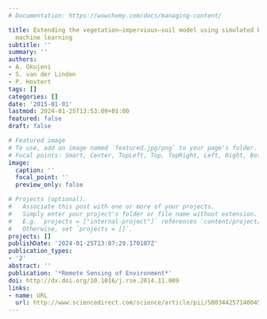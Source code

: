 ```yaml
---
# Documentation: https://wowchemy.com/docs/managing-content/

title: Extending the vegetation–impervious–soil model using simulated EnMAP data and
  machine learning
subtitle: ''
summary: ''
authors:
- A. Okujeni
- S. van der Linden
- P. Hostert
tags: []
categories: []
date: '2015-01-01'
lastmod: 2024-01-25T13:53:09+01:00
featured: false
draft: false

# Featured image
# To use, add an image named `featured.jpg/png` to your page's folder.
# Focal points: Smart, Center, TopLeft, Top, TopRight, Left, Right, BottomLeft, Bottom, BottomRight.
image:
  caption: ''
  focal_point: ''
  preview_only: false

# Projects (optional).
#   Associate this post with one or more of your projects.
#   Simply enter your project's folder or file name without extension.
#   E.g. `projects = ["internal-project"]` references `content/project/deep-learning/index.md`.
#   Otherwise, set `projects = []`.
projects: []
publishDate: '2024-01-25T13:07:29.170107Z'
publication_types:
- '2'
abstract: ''
publication: '*Remote Sensing of Environment*'
doi: http://dx.doi.org/10.1016/j.rse.2014.11.009
links:
- name: URL
  url: http://www.sciencedirect.com/science/article/pii/S0034425714004507
---
```

